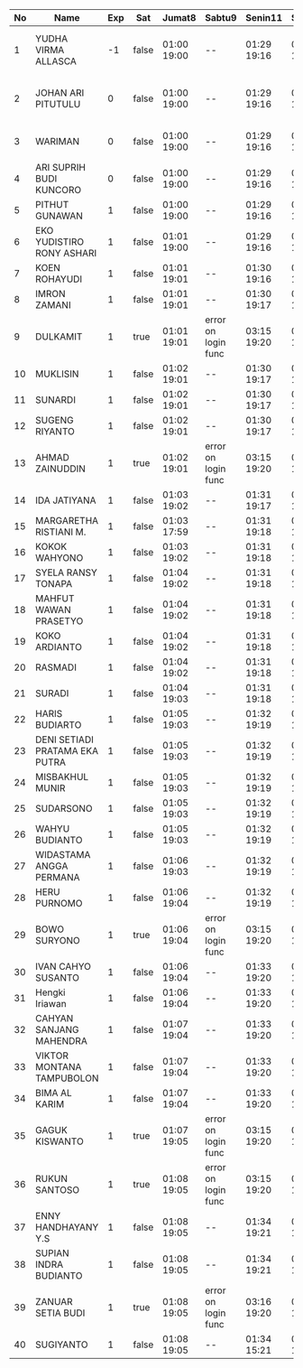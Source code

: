 | No | Name | Exp | Sat | Jumat8 | Sabtu9 | Senin11 | Selasa12 | Rabu13 | Kamis14 | Jumat15 | Sabtu16 | Senin18 | 19 | Selasa19 | Rabu20 | Kamis21 | 22 |
|-----|-----|-----|-----|-----|-----|-----|-----|-----|-----|-----|-----|-----|-----|-----|-----|-----|-----|
| 1 | YUDHA VIRMA ALLASCA | -1 | false | 01:00 19:00 | -- | 01:29 19:16 | 01:25 19:28 | 01:01 19:09 | 01:10 19:17 | 01:10 19:11 | -- | 01:29 19:02 | error on login func | 03:26 19:28 | 01:25 19:12 | 01:24 19:12 | error on login func |
| 2 | JOHAN ARI PITUTULU | 0 | false | 01:00 19:00 | -- | 01:29 19:16 | 01:25 19:28 | 01:01 19:09 | 01:10 19:17 | 01:10 19:11 | -- | 01:29 19:02 | error on login func | 03:26 19:28 | 01:25 19:12 | 01:24 19:12 | error on login func |
| 3 | WARIMAN | 0 | false | 01:00 19:00 | -- | 01:29 19:16 | 01:25 19:28 | 01:01 19:09 | 01:10 19:17 | 01:10 19:11 | -- | 01:29 19:02 | 01:19 19:28 | 01:25 19:12 | 01:24 19:12 | error on login func |
| 4 | ARI SUPRIH BUDI KUNCORO | 0 | false | 01:00 19:00 | -- | 01:29 19:16 | 01:25 19:28 | 01:01 19:09 | 01:10 19:17 | 01:10 19:11 | -- | 01:29 19:02 | 01:19 19:28 | 01:25 19:12 | 01:24 19:12 | error on login func |
| 5 | PITHUT GUNAWAN | 1 | false | 01:00 19:00 | -- | 01:29 19:16 | 01:25 19:28 | 01:01 19:09 | 01:10 19:17 | 01:10 19:11 | -- | 01:29 19:02 | 01:19 19:28 | 01:25 19:12 | 01:24 19:12 | 01:19 - |
| 6 | EKO YUDISTIRO RONY ASHARI | 1 | false | 01:01 19:00 | -- | 01:29 19:16 | 01:25 19:28 | 01:01 19:09 | 01:10 19:17 | 03:15 19:11 | -- | 01:29 19:02 | 01:19 19:28 | 01:25 19:12 | 01:24 19:12 | 01:19 - |
| 7 | KOEN ROHAYUDI | 1 | false | 01:01 19:01 | -- | 01:30 19:16 | 01:25 19:29 | 01:01 19:09 | 01:10 19:17 | 03:15 19:11 | -- | 01:29 19:02 | 01:19 19:29 | 01:26 19:12 | 01:24 19:12 | 01:19 - |
| 8 | IMRON ZAMANI | 1 | false | 01:01 19:01 | -- | 01:30 19:17 | 01:26 19:29 | 01:02 19:10 | 01:11 19:18 | 03:16 19:12 | -- | 01:30 19:03 | 01:19 19:29 | 01:26 19:13 | 01:25 19:13 | 01:19 - |
| 9 | DULKAMIT | 1 | true | 01:01 19:01 | error on login func | 03:15 19:20 | 01:30 19:17 | 01:26 19:29 | 01:02 19:10 | 01:11 19:18 | 03:16 19:12 | 01:07 19:15 | 01:30 19:03 | 01:20 19:29 | 01:26 19:13 | 01:25 19:13 | 01:19 - |
| 10 | MUKLISIN | 1 | false | 01:02 19:01 | -- | 01:30 19:17 | 01:26 19:29 | 01:02 19:10 | 01:11 19:18 | 03:16 19:12 | -- | 01:30 19:03 | 01:20 19:29 | 01:26 19:13 | 01:25 19:13 | 01:19 - |
| 11 | SUNARDI | 1 | false | 01:02 19:01 | -- | 01:30 19:17 | 01:26 19:29 | 01:02 19:10 | 01:11 19:18 | 03:16 19:12 | -- | 01:30 19:03 | 01:20 19:29 | 01:26 19:13 | 01:25 19:13 | 01:20 - |
| 12 | SUGENG RIYANTO | 1 | false | 01:02 19:01 | -- | 01:30 19:17 | 01:26 19:29 | 01:02 19:10 | 01:11 19:18 | 03:16 19:12 | -- | 01:30 19:03 | 01:20 19:29 | 01:26 19:13 | 01:25 19:13 | 01:20 - |
| 13 | AHMAD ZAINUDDIN | 1 | true | 01:02 19:01 | error on login func | 03:15 19:20 | 01:30 19:17 | 01:27 19:29 | 01:02 19:10 | 01:11 19:18 | 03:16 19:12 | 01:07 19:15 | 01:30 19:03 | 01:20 19:30 | 01:26 19:13 | 01:25 19:13 | 01:20 - |
| 14 | IDA JATIYANA | 1 | false | 01:03 19:02 | -- | 01:31 19:17 | 01:27 19:30 | 01:02 19:10 | 01:11 19:18 | 03:16 19:13 | -- | 01:30 19:03 | 01:20 19:30 | 01:27 19:13 | 01:25 19:14 | 01:20 - |
| 15 | MARGARETHA RISTIANI M. | 1 | false | 01:03 17:59 | -- | 01:31 19:18 | 01:28 19:30 | 01:03 19:11 | 01:12 19:19 | 03:17 19:13 | -- | 01:31 19:04 | 01:20 19:30 | 01:27 19:14 | 01:26 19:14 | 01:20 - |
| 16 | KOKOK WAHYONO | 1 | false | 01:03 19:02 | -- | 01:31 19:18 | 01:28 19:30 | 01:03 19:11 | 01:12 19:19 | 03:17 19:13 | -- | 01:31 19:04 | 01:21 19:30 | 01:27 19:14 | 01:26 19:14 | 01:20 - |
| 17 | SYELA RANSY TONAPA | 1 | false | 01:04 19:02 | -- | 01:31 19:18 | 01:28 19:30 | 01:03 19:11 | 03:11 19:19 | 03:17 19:13 | -- | 01:31 19:04 | 01:21 19:30 | 01:27 19:14 | 01:26 19:14 | 01:20 - |
| 18 | MAHFUT WAWAN PRASETYO | 1 | false | 01:04 19:02 | -- | 01:31 19:18 | 01:28 19:30 | 01:03 19:11 | 03:11 19:19 | 03:17 19:13 | -- | 01:31 19:04 | 01:21 19:30 | 01:27 19:14 | 01:26 19:14 | 01:21 - |
| 19 | KOKO ARDIANTO | 1 | false | 01:04 19:02 | -- | 01:31 19:18 | 01:28 19:30 | 01:03 19:11 | 03:11 19:19 | 03:17 19:13 | -- | 01:31 19:04 | 01:21 19:30 | 01:27 19:14 | 01:26 19:14 | 01:21 - |
| 20 | RASMADI | 1 | false | 01:04 19:02 | -- | 01:31 19:18 | 01:28 19:30 | 01:03 19:11 | 03:11 19:19 | 03:17 19:13 | -- | 01:31 19:04 | 01:21 19:31 | 01:27 19:14 | 01:26 19:14 | 01:21 - |
| 21 | SURADI | 1 | false | 01:04 19:03 | -- | 01:31 19:18 | 01:28 19:31 | 01:03 19:11 | 03:11 19:19 | 03:17 19:14 | -- | 01:31 19:04 | 01:21 19:31 | 01:28 19:14 | 01:26 19:15 | 01:21 - |
| 22 | HARIS BUDIARTO | 1 | false | 01:05 19:03 | -- | 01:32 19:19 | 01:28 19:31 | 01:04 19:12 | 03:11 19:20 | 03:18 19:14 | -- | 01:32 19:05 | 01:22 19:31 | 01:28 19:15 | 01:27 19:15 | 01:21 - |
| 23 | DENI SETIADI PRATAMA EKA PUTRA | 1 | false | 01:05 19:03 | -- | 01:32 19:19 | 01:29 19:31 | 01:04 19:12 | 03:12 19:20 | 03:18 19:14 | -- | 01:32 19:05 | 01:22 19:31 | 01:28 19:15 | 01:27 19:15 | 01:21 - |
| 24 | MISBAKHUL MUNIR | 1 | false | 01:05 19:03 | -- | 01:32 19:19 | 01:29 19:31 | 01:04 19:12 | 03:12 19:20 | 03:18 19:14 | -- | 01:32 19:05 | 01:22 19:31 | 01:28 19:15 | 01:27 19:15 | 01:21 - |
| 25 | SUDARSONO | 1 | false | 01:05 19:03 | -- | 01:32 19:19 | 01:29 19:31 | 01:04 19:12 | 03:12 19:20 | 03:18 19:14 | -- | 01:32 19:05 | 01:22 19:31 | 01:28 19:15 | 01:27 19:15 | 01:22 - |
| 26 | WAHYU BUDIANTO | 1 | false | 01:05 19:03 | -- | 01:32 19:19 | 01:29 19:31 | 01:04 19:12 | 03:12 19:20 | 03:18 19:14 | -- | 01:32 19:05 | 01:22 19:31 | 01:28 19:15 | 01:27 19:15 | 01:22 - |
| 27 | WIDASTAMA ANGGA PERMANA | 1 | false | 01:06 19:03 | -- | 01:32 19:19 | 01:29 19:32 | 01:04 19:12 | 03:12 19:20 | 03:18 19:14 | -- | 01:32 19:05 | 01:22 19:32 | 01:28 19:15 | 01:27 19:15 | 01:22 - |
| 28 | HERU PURNOMO | 1 | false | 01:06 19:04 | -- | 01:32 19:19 | 01:29 19:32 | 01:04 19:12 | 03:12 19:20 | 03:18 19:15 | -- | 01:32 19:05 | 01:22 19:32 | 01:29 19:15 | 01:27 19:16 | 01:22 - |
| 29 | BOWO SURYONO | 1 | true | 01:06 19:04 | error on login func | 03:15 19:20 | 01:33 19:20 | 01:29 19:32 | 01:04 19:13 | 03:12 19:21 | 03:18 19:15 | 01:07 19:15 | 01:33 19:06 | 01:22 19:32 | 01:29 19:16 | 01:28 19:16 | 01:22 - |
| 30 | IVAN CAHYO SUSANTO | 1 | false | 01:06 19:04 | -- | 01:33 19:20 | 01:30 19:32 | 01:05 19:13 | 03:13 19:21 | 03:19 19:15 | -- | 01:33 19:06 | 01:23 19:32 | 01:29 19:16 | 01:28 19:16 | 01:22 - |
| 31 | Hengki Iriawan | 1 | false | 01:06 19:04 | -- | 01:33 19:20 | 01:30 19:32 | 01:05 19:13 | 03:13 19:21 | 03:19 19:15 | -- | 01:34 19:06 | 01:23 19:32 | 01:29 19:16 | 01:28 19:16 | 01:22 - |
| 32 | CAHYAN SANJANG MAHENDRA | 1 | false | 01:07 19:04 | -- | 01:33 19:20 | 01:30 19:32 | 01:05 19:13 | 03:13 19:21 | 03:19 19:15 | -- | 01:34 19:06 | 01:23 19:32 | 01:29 19:16 | 01:28 19:16 | 01:23 - |
| 33 | VIKTOR MONTANA TAMPUBOLON | 1 | false | 01:07 19:04 | -- | 01:33 19:20 | 01:30 19:32 | 01:05 19:13 | 03:13 19:21 | 03:20 19:15 | -- | 01:34 19:06 | 01:23 19:32 | 01:29 19:16 | 01:28 19:16 | 01:23 - |
| 34 | BIMA AL KARIM | 1 | false | 01:07 19:04 | -- | 01:33 19:20 | 01:30 19:33 | 01:05 19:13 | 03:13 19:21 | 03:20 19:15 | -- | 01:34 19:06 | 01:23 19:33 | 01:29 19:16 | 01:28 19:16 | 01:23 - |
| 35 | GAGUK KISWANTO | 1 | true | 01:07 19:05 | error on login func | 03:15 19:20 | 01:33 19:20 | 01:30 19:33 | 01:05 19:13 | 03:13 19:21 | 03:20 19:16 | 01:07 19:15 | 01:34 19:06 | 01:23 19:33 | 01:30 19:17 | 01:28 19:17 | 01:23 - |
| 36 | RUKUN SANTOSO | 1 | true | 01:08 19:05 | error on login func | 03:15 19:20 | 01:34 19:21 | 01:30 19:33 | 01:05 19:14 | 03:13 19:22 | 03:20 19:16 | 01:07 19:15 | 01:34 19:07 | 01:23 19:33 | 01:30 19:17 | 01:29 19:17 | 01:23 - |
| 37 | ENNY HANDHAYANY Y.S | 1 | false | 01:08 19:05 | -- | 01:34 19:21 | 01:31 19:33 | 01:06 19:14 | 03:14 19:22 | 03:20 19:16 | -- | 01:35 19:07 | 01:24 19:33 | 01:30 19:17 | 01:29 19:17 | 01:23 - |
| 38 | SUPIAN INDRA BUDIANTO | 1 | false | 01:08 19:05 | -- | 01:34 19:21 | 01:31 19:33 | 01:06 19:14 | 03:14 19:22 | 03:20 19:16 | -- | 01:35 19:07 | 01:24 19:33 | 01:30 19:17 | 01:29 19:17 | 01:23 - |
| 39 | ZANUAR SETIA BUDI | 1 | true | 01:08 19:05 | error on login func | 03:16 19:20 | 01:34 19:21 | 01:31 19:33 | 01:06 19:14 | 03:14 19:22 | 03:21 19:16 | 01:07 19:15 | 01:35 19:07 | 01:24 19:33 | 01:30 19:17 | 01:29 19:17 | 01:23 - |
| 40 | SUGIYANTO | 1 | false | 01:08 19:05 | -- | 01:34 15:21 | 01:31 19:34 | 01:06 19:14 | 03:14 16:08 | 03:21 16:01 | -- | 01:35 19:07 | 01:24 18:50 | 01:30 17:37 | 01:29 16:17 | 01:24 - |
